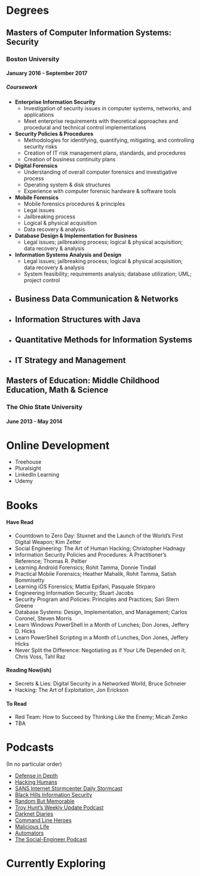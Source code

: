 # Degrees
## Masters of Computer Information Systems: Security
### Boston University
#### January 2016 - September 2017
##### Coursework
- **Enterprise Information Security**
	- Investigation of security issues in computer systems, networks, and applications
	- Meet enterprise requirements with theoretical approaches and procedural and technical control implementations
- **Security Policies & Procedures**
	- Methodologies for identifying, quantifying, mitigating, and controlling security risks
	- Creation of IT risk management plans, standards, and procedures
	- Creation of business continuity plans
- **Digital Forensics**
	- Understanding of overall computer forensics and investigative process
	- Operating system & disk structures
	- Experience with computer forensic hardware & software tools
- **Mobile Forensics**
	- Mobile forensics procedures & principles
	- Legal issues
	- Jailbreaking process
	- Logical & physical acquisition
	- Data recovery & analysis
- **Database Design & Implementation for Business**
	- Legal issues; jailbreaking process; logical & physical acquisition; data recovery & analysis
- **Information Systems Analysis and Design**
	- Legal issues; jailbreaking process; logical & physical acquisition; data recovery & analysis
	- System feasibility; requirements analysis; database utilization; UML; project control
- **Business Data Communication & Networks**
	-
- **Information Structures with Java**
	-
- **Quantitative Methods for Information Systems**
	-
- **IT Strategy and Management**
	-


## Masters of Education: Middle Childhood Education, Math & Science
### The Ohio State University
#### June 2013 - May 2014



# Online Development
- Treehouse
- Pluralsight
- LinkedIn Learning
- Udemy

# Books
#### Have Read
- Countdown to Zero Day: Stuxnet and the Launch of the World’s First Digital Weapon; Kim Zetter
- Social Engineering: The Art of Human Hacking; Christopher Hadnagy
- Information Security Policies and Procedures: A Practitioner’s Reference; Thomas R. Peltier 
- Learning Android Forensics; Rohit Tamma, Donnie Tindall 
- Practical Mobile Forensics; Heather Mahalik, Rohit Tamma, Satish Bommisetty
- Learning iOS Forensics; Mattia Epifani, Pasquale Stirparo
- Engineering Information Security; Stuart Jacobs
- Security Program and Policies: Principles and Practices; Sari Stern Greene
- Database Systems: Design, Implementation, and Management; Carlos Coronel, Steven Morris
- Learn Windows PowerShell in a Month of Lunches; Don Jones, Jeffery D. Hicks
- Learn PowerShell Scripting in a Month of Lunches, Don Jones, Jeffery Hicks
- Never Split the Difference: Negotiating as if Your Life Depended on it; Chris Voss, Tahl Raz
#### Reading Now(ish)
- Secrets & Lies: Digital Security in a Networked World, Bruce Schneier
- Hacking: The Art of Exploitation, Jon Erickson
#### To Read
- Red Team: How to Succeed by Thinking Like the Enemy; Micah Zenko 
- TBA

# Podcasts
(In no particular order)

- [Defense in Depth](https://podcasts.apple.com/us/podcast/defense-in-depth/id1450197741)
- [Hacking Humans](https://podcasts.apple.com/us/podcast/hacking-humans/id1391915810)
- [SANS Internet Stormcenter Daily Stormcast](https://podcasts.apple.com/us/podcast/sans-internet-stormcenter-daily-network-cyber-security/id304863991)
- [Black Hills Information Security](https://podcasts.apple.com/us/podcast/black-hills-information-security/id1410835265)
- [Random But Memorable](https://podcasts.apple.com/us/podcast/random-but-memorable/id1435486599)
- [Troy Hunt’s Weekly Update Podcast](https://podcasts.apple.com/us/podcast/troy-hunts-weekly-update-podcast/id1176454699)
- [Darknet Diaries](https://podcasts.apple.com/us/podcast/darknet-diaries/id1296350485)
- [Command Line Heroes](https://podcasts.apple.com/us/podcast/command-line-heroes/id1319947289)
- [Malicious Life](https://podcasts.apple.com/us/podcast/malicious-life/id1252417787)
- [Automators](https://podcasts.apple.com/us/podcast/automators/id1406364168)
- [The Social-Engineer Podcast](https://podcasts.apple.com/us/podcast/the-social-engineer-podcast/id334648685)

# Currently Exploring